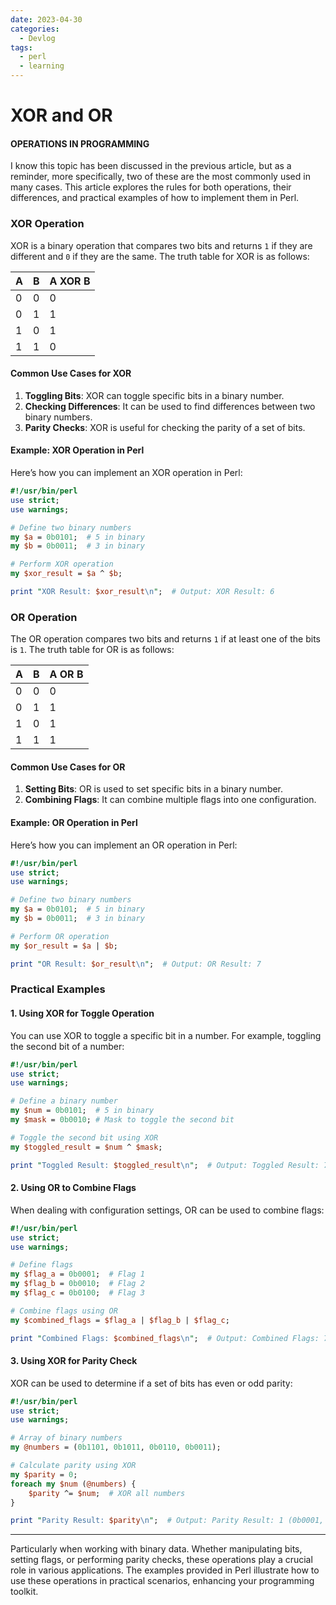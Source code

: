 ```yaml
---
date: 2023-04-30
categories:
  - Devlog
tags:
  - perl
  - learning
---
```


# XOR and OR 
#### OPERATIONS IN PROGRAMMING

I know this topic has been discussed in the previous article, but as a reminder, more specifically, two of these are the most commonly used in many cases.<!-- more --> This article explores the rules for both operations, their differences, and practical examples of how to implement them in Perl.

### XOR Operation

XOR is a binary operation that compares two bits and returns `1` if they are different and `0` if they are the same. The truth table for XOR is as follows:

| A | B | A XOR B |
|---|---|---------|
| 0 | 0 |    0    |
| 0 | 1 |    1    |
| 1 | 0 |    1    |
| 1 | 1 |    0    |

#### Common Use Cases for XOR

1. **Toggling Bits**: XOR can toggle specific bits in a binary number.
2. **Checking Differences**: It can be used to find differences between two binary numbers.
3. **Parity Checks**: XOR is useful for checking the parity of a set of bits.

#### Example: XOR Operation in Perl

Here’s how you can implement an XOR operation in Perl:

```perl linenums="1"
#!/usr/bin/perl
use strict;
use warnings;

# Define two binary numbers
my $a = 0b0101;  # 5 in binary
my $b = 0b0011;  # 3 in binary

# Perform XOR operation
my $xor_result = $a ^ $b;

print "XOR Result: $xor_result\n";  # Output: XOR Result: 6
```

### OR Operation

The OR operation compares two bits and returns `1` if at least one of the bits is `1`. The truth table for OR is as follows:

| A | B | A OR B |
|---|---|--------|
| 0 | 0 |   0    |
| 0 | 1 |   1    |
| 1 | 0 |   1    |
| 1 | 1 |   1    |

#### Common Use Cases for OR

1. **Setting Bits**: OR is used to set specific bits in a binary number.
2. **Combining Flags**: It can combine multiple flags into one configuration.

#### Example: OR Operation in Perl

Here’s how you can implement an OR operation in Perl:

```perl linenums="1"
#!/usr/bin/perl
use strict;
use warnings;

# Define two binary numbers
my $a = 0b0101;  # 5 in binary
my $b = 0b0011;  # 3 in binary

# Perform OR operation
my $or_result = $a | $b;

print "OR Result: $or_result\n";  # Output: OR Result: 7
```

### Practical Examples

#### 1. Using XOR for Toggle Operation

You can use XOR to toggle a specific bit in a number. For example, toggling the second bit of a number:

```perl linenums="1"
#!/usr/bin/perl
use strict;
use warnings;

# Define a binary number
my $num = 0b0101;  # 5 in binary
my $mask = 0b0010; # Mask to toggle the second bit

# Toggle the second bit using XOR
my $toggled_result = $num ^ $mask;

print "Toggled Result: $toggled_result\n";  # Output: Toggled Result: 7 (0b0111)
```

#### 2. Using OR to Combine Flags

When dealing with configuration settings, OR can be used to combine flags:

```perl linenums="1"
#!/usr/bin/perl
use strict;
use warnings;

# Define flags
my $flag_a = 0b0001;  # Flag 1
my $flag_b = 0b0010;  # Flag 2
my $flag_c = 0b0100;  # Flag 3

# Combine flags using OR
my $combined_flags = $flag_a | $flag_b | $flag_c;

print "Combined Flags: $combined_flags\n";  # Output: Combined Flags: 7 (0b0111)
```

#### 3. Using XOR for Parity Check

XOR can be used to determine if a set of bits has even or odd parity:

```perl linenums="1"
#!/usr/bin/perl
use strict;
use warnings;

# Array of binary numbers
my @numbers = (0b1101, 0b1011, 0b0110, 0b0011);

# Calculate parity using XOR
my $parity = 0;
foreach my $num (@numbers) {
    $parity ^= $num;  # XOR all numbers
}

print "Parity Result: $parity\n";  # Output: Parity Result: 1 (0b0001, odd parity)
```

---
Particularly when working with binary data. Whether manipulating bits, setting flags, or performing parity checks, these operations play a crucial role in various applications. The examples provided in Perl illustrate how to use these operations in practical scenarios, enhancing your programming toolkit.

